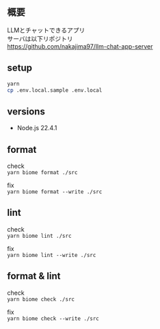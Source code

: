 ## 概要
LLMとチャットできるアプリ  
サーバは以下リポジトリ  
https://github.com/nakajima97/llm-chat-app-server

## setup
```bash
yarn
cp .env.local.sample .env.local
```

## versions
- Node.js 22.4.1

## format
check  
`yarn biome format ./src`

fix  
`yarn biome format --write ./src`

## lint
check  
`yarn biome lint ./src`

fix  
`yarn biome lint --write ./src`

## format & lint
check  
`yarn biome check ./src`

fix  
`yarn biome check --write ./src`
